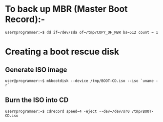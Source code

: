 # To back up MBR (Master Boot Record):-

```console
user@programmer:~$ dd if=/dev/sda of=/tmp/COPY_OF_MBR bs=512 count = 1
```

# Creating a boot rescue disk

## Generate ISO image

```console
user@programmer:~$ mkbootdisk --device /tmp/BOOT-CD.iso --iso `uname -r`
```

## Burn the ISO into CD

```console
user@programmer:~$ cdrecord speed=4 -eject --dev=/dev/sr0 /tmp/BOOT-CD.iso
```
